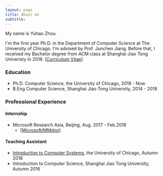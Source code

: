 ```yaml
---
layout: page
title: About me
subtitle:
---
```


My name is Yuhao Zhou. 

I'm the first year Ph.D. in the Department of Computer Science at The University of Chicago. I'm advised by Prof. Junchen Jiang. Before that, I received my Bachelor degree from ACM class at Shanghai Jiao Tong Univeristy in 2018. [[Curriculum Vitae](/img/Yuhao_Zhou_CV.pdf)]

### Education

- Ph.D. Computer Science, the University of Chicago, 2018 - Now
- B.Eng Computer Science, Shanghai Jiao Tong University, 2014 - 2018

### Professional Experience

#### Internship

- Microsoft Research Asia, Beijing, Aug. 2017 - Feb.2018
	* [[Microsoft/MMdnn](https://github.com/Microsoft/MMdnn)]

#### Teaching Assistant

- [Introduction to Computer Systems](https://www.classes.cs.uchicago.edu/archive/2018/fall/15400-1/), the University of Chicago, Autumn 2018
- Introduction to Computer Science, Shanghai Jiao Tong University, Autumn 2016